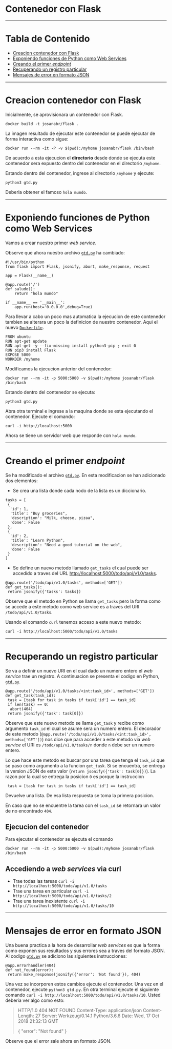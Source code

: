# Contenedor con Flask

---

# Tabla de Contenido

- [Creacion contenedor con Flask](#creacion-contenedor-con-flask)
- [Exponiendo funciones de Python como Web Services](#exponiendo-funciones-de-python-como-web-services)
- [Creando el primer *endpoint*](#creando-el-primer-endpoint)
- [Recuperando un registro particular](#recuperando-un-registro-particular)
- [Mensajes de error en formato JSON](#mensajes-de-error-en-formato-json)

---

# Creacion contenedor con Flask

Inicialmente, se aprovisionara un contenedor con Flask. 

```
docker build -t josanabr/flask .
```

La imagen resultado de ejecutar este contenedor se puede ejecutar de forma interactiva como sigue:

```
docker run --rm -it -P -v $(pwd):/myhome josanabr/flask /bin/bash
```

De acuerdo a esta ejecucion el **directorio** desde donde se ejecuta este contenedor sera expuesto dentro del contenedor en el directorio `/myhome`.

Estando dentro del contenedor, ingrese al directorio `/myhome` y ejecute:

```
python3 gtd.py
```

Deberia obtener el famoso `hola mundo`.

---

# Exponiendo funciones de Python como Web Services

Vamos a crear nuestro primer *web service*. 

Observe que ahora nuestro archivo [`gtd.py`](gtd.py) ha cambiado:

```
#!/usr/bin/python
from flask import Flask, jsonify, abort, make_response, request

app = Flask(__name__)

@app.route('/')
def saludo():
	return "hola mundo"

if __name__ == '__main__':
    app.run(host='0.0.0.0',debug=True)
```

Para llevar a cabo un poco mas automatica la ejecucion de este contenedor tambien se alterara un poco la definicion de nuestro contenedor. 
Aqui el nuevo [`Dockerfile`](Dockerfile).

```
FROM ubuntu
RUN apt-get update
RUN apt-get -y --fix-missing install python3-pip ; exit 0
RUN pip3 install Flask
EXPOSE 5000
WORKDIR /myhome
```

Modificamos la ejecucion anterior del contenedor:

```
docker run --rm -it -p 5000:5000 -v $(pwd):/myhome josanabr/flask /bin/bash
```

Estando dentro del contenedor se ejecuta:

```
python3 gtd.py
```

Abra otra terminal e ingrese a la maquina donde se esta ejecutando el contenedor. 
Ejecute el comando:

```
curl -i http://localhost:5000
```

Ahora se tiene un servidor web que responde con `hola mundo`.

---

# Creando el primer *endpoint*

Se ha modificado el archivo [`gtd.py`](gtd.py).
En esta modificacion se han adicionado dos elementos:
+ Se crea una lista donde cada nodo de la lista es un diccionario.

```
tasks = [
 {
  'id': 1,
  'title': "Buy groceries",
  'description': "Milk, cheese, pizaa",
  'done': False
 },
 {
  'id': 2,
  'title': "Learn Python",
  'description': "Need a good tutorial on the web",
  'done': False
 }
]
```

+ Se define un nuevo metodo llamado `get_tasks` el cual puede ser accedido a traves del URL [http://localhost:5000/todo/api/v1.0/tasks](http://localhost:5000/todo/api/v1.0/tasks).

```
@app.route('/todo/api/v1.0/tasks', methods=['GET'])
def get_tasks():
 return jsonify({'tasks': tasks})
```

Observe que el metodo en Python se llama `get_tasks` pero la forma como se accede a este metodo como web service es a traves del URI `/todo/api/v1.0/tasks`.

Usando el comando `curl` tenemos acceso a este nuevo metodo:

```
curl -i http://localhost:5000/todo/api/v1.0/tasks
```

---

# Recuperando un registro particular

Se va a definir un nuevo URI en el cual dado un numero entero el *web service* trae un registro.
A continuacion se presenta el codigo en Python, [`gtd.py`](gtd.py).

```
@app.route('/todo/api/v1.0/tasks/<int:task_id>', methods=['GET'])
def get_task(task_id):
 task = [task for task in tasks if task['id'] == task_id]
 if len(task) == 0:
  abort(404)
 return jsonify({'task': task[0]})
```

Observe que este nuevo metodo se llama `get_task` y recibe como argumento `task_id` el cual se asume sera un numero entero. 
El decorador de este metodo (`@app.route('/todo/api/v1.0/tasks/<int:task_id>', methods=['GET'])`) nos dice que para acceder a este metodo via *web service* el URI es `/todo/api/v1.0/tasks/n` donde `n` debe ser un numero entero.

Lo que hace este metodo es buscar por una tarea que tenga el `task_id` que se paso como argumento a la funcion `get_task`. 
Si se encuentra, se entrega la version JSON de este valor (`return jsonify({'task': task[0]})`).
La razon por la cual se entrega la posicion `0` es porque la instruccion

```
 task = [task for task in tasks if task['id'] == task_id]
```

Devuelve una lista. 
De esa lista respuesta se toma la primera posicion.

En caso que no se encuentre la tarea con el `task_id` se retornara un valor de no encontrado `404`.

## Ejecucion del contenedor

Para ejecutar el contenedor se ejecuta el comando

```
docker run --rm -it -p 5000:5000 -v $(pwd):/myhome josanabr/flask /bin/bash
```

## Accediendo a *web services* via curl

* Trae todas las tareas `curl -i http://localhost:5000/todo/api/v1.0/tasks`
* Trae una tarea en particular `curl -i http://localhost:5000/todo/api/v1.0/tasks/2`
* Trae una tarea inexistente `curl -i http://localhost:5000/todo/api/v1.0/tasks/10`

---

# Mensajes de error en formato JSON

Una buena practica a la hora de desarrollar *web services* es que la forma como exponen sus resultados y sus errores sea a traves del formato JSON. 
Al codigo [`gtd.py`](gtd.py) se adiciono las siguientes instrucciones:

```
@app.errorhandler(404)
def not_found(error):
 return make_response(jsonify({'error': 'Not found'}), 404)
```

Una vez se incorporen estos cambios ejecute el contenedor.
Una vez en el contenedor, ejecute `python3 gtd.py`. 
En otra terminal ejecute el siguiente comando `curl -i http://localhost:5000/todo/api/v1.0/tasks/10`.
Usted deberia ver algo como esto:

> HTTP/1.0 404 NOT FOUND
> Content-Type: application/json
> Content-Length: 27
> Server: Werkzeug/0.14.1 Python/3.6.6
> Date: Wed, 17 Oct 2018 21:32:13 GMT
> 
> {
>   "error": "Not found"
> }

Observe que el error sale ahora en formato JSON.
